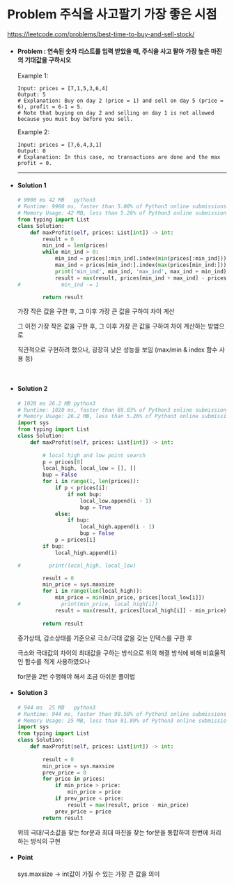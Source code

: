 # Problem 주식을 사고팔기 가장 좋은 시점

https://leetcode.com/problems/best-time-to-buy-and-sell-stock/



- #### Problem : 연속된 숫자 리스트를 입력 받았을 때, 주식을 사고 팔아 가장 높은 마진의 기대값을 구하시오

  

  Example 1:

    ```
  Input: prices = [7,1,5,3,6,4]
  Output: 5
   # Explanation: Buy on day 2 (price = 1) and sell on day 5 (price = 6), profit = 6-1 = 5.
   # Note that buying on day 2 and selling on day 1 is not allowed because you must buy before you sell.
    ```

  Example 2:

    ```
  Input: prices = [7,6,4,3,1]
  Output: 0
   # Explanation: In this case, no transactions are done and the max profit = 0.
    ```

  ----------------------------------------------------

  

- #### Solution 1

  ```python
  # 9900 ms	42 MB	python3
  # Runtime: 9900 ms, faster than 5.00% of Python3 online submissions for Best Time to Buy and Sell Stock.
  # Memory Usage: 42 MB, less than 5.26% of Python3 online submissions for Best Time to Buy and Sell Stock.
  from typing import List
  class Solution:
      def maxProfit(self, prices: List[int]) -> int:
          result = 0
          min_ind = len(prices)
          while min_ind > 0:
              min_ind = prices[:min_ind].index(min(prices[:min_ind]))
              max_ind = prices[min_ind:].index(max(prices[min_ind:]))
              print('min_ind', min_ind, 'max_ind', max_ind + min_ind)
              result = max(result, prices[min_ind + max_ind] - prices[min_ind])
  #             min_ind -= 1
  
          return result
  ```
  
  가장 작은 값을 구한 후, 그 이후 가장 큰 값을 구하여 차이 계산
  
  그 이전 가장 작은 값을 구한 후, 그 이후 가장 큰 값을 구하여 차이 계산하는 방법으로 
  
  직관적으로 구현하려 했으나, 굉장히 낮은 성능을 보임 (max/min & index 함수 사용 등)
  
  ​    
  
- #### Solution 2

  ```python
  # 1020 ms	26.2 MB	python3
  # Runtime: 1020 ms, faster than 69.03% of Python3 online submissions for Best Time to Buy and Sell Stock.
  # Memory Usage: 26.2 MB, less than 5.26% of Python3 online submissions for Best Time to Buy and Sell Stock.
  import sys
  from typing import List
  class Solution:
      def maxProfit(self, prices: List[int]) -> int:
        
          # local high and low point search
          p = prices[0]
          local_high, local_low = [], []
          bup = False
          for i in range(1, len(prices)):
              if p < prices[i]:
                  if not bup:
                      local_low.append(i - 1)
                      bup = True
              else:
                  if bup:
                      local_high.append(i - 1)
                      bup = False
              p = prices[i]
          if bup:
              local_high.append(i)
  
  #         print(local_high, local_low)
  
          result = 0
          min_price = sys.maxsize
          for i in range(len(local_high)):
              min_price = min(min_price, prices[local_low[i]])
  #             print(min_price, local_high[i])
              result = max(result, prices[local_high[i]] - min_price)
          
          return result
  ```
  
  증가상태, 감소상태를 기준으로 극소/극대 값을 갖는 인덱스를 구한 후
  
  극소와 극대값의 차이의 최대값을 구하는 방식으로 위의 해결 방식에 비해 비효율적인 함수를 적게 사용하였으나
  
  for문을 2번 수행해야 해서 조금 아쉬운 풀이법
  
  
  
- #### Solution 3

  ```python
  # 944 ms	25 MB	python3
  # Runtime: 944 ms, faster than 90.58% of Python3 online submissions for Best Time to Buy and Sell Stock.
  # Memory Usage: 25 MB, less than 81.89% of Python3 online submissions for Best Time to Buy and Sell Stock.
  import sys
  from typing import List
  class Solution:
      def maxProfit(self, prices: List[int]) -> int:
        
          result = 0
          min_price = sys.maxsize
          prev_price = 0
          for price in prices:
              if min_price > price:
                  min_price = price
              if prev_price < price:
                  result = max(result, price - min_price)
              prev_price = price
          return result
  ```

  위의 극대/극소값을 찾는 for문과 최대 마진을 찾는 for문을 통합하여 한번에 처리하는 방식의 구현

  

- #### Point

  sys.maxsize -> int값이 가질 수 있는 가장 큰 값을 의미